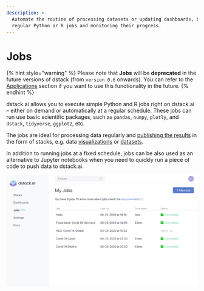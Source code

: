 ```yaml
---
description: >-
  Automate the routine of processing datasets or updating dashboards, by running
  regular Python or R jobs and monitoring their progress.
---
```


# Jobs

{% hint style="warning" %}
Please note that **Jobs** will be **deprecated** in the future versions of dstack \(from `version 0.6` onwards\). You can refer to the [Applications](applications.md) section if you want to use this functionality in the future.
{% endhint %}

dstack.ai allows you to execute simple Python and R jobs right on dstack.ai – either on demand or automatically at a regular schedule. These jobs can run use basic scientific packages, such as `pandas`, `numpy`, `plotly`, and `dstack`, `tidyverse`, `ggplot2`, etc.

The jobs are ideal for processing data regularly and [publishing the results](pushing-visualizations.md#pushing-static-visualizations-or-datasets) in the form of stacks, e.g. data [visualizations](../tutorials/plotting-libraries.md) or [datasets](../tutorials/datasets.md).

In addition to running jobs at a fixed schedule, jobs can be also used as an alternative to Jupyter notebooks when you need to quickly run a piece of code to push data to dstack.ai.

![](../.gitbook/assets/slide7.02f04eff.png)

